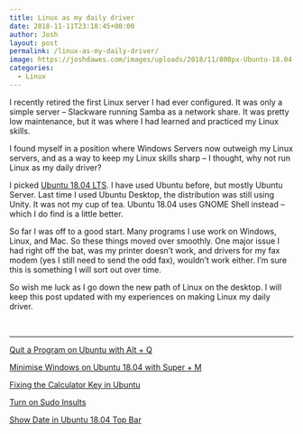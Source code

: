 ```yaml
---
title: Linux as my daily driver
date: 2018-11-11T23:18:45+00:00
author: Josh
layout: post
permalink: /linux-as-my-daily-driver/
image: https://joshdawes.com/images/uploads/2018/11/800px-Ubuntu-18.04-Desktop.png
categories:
  - Linux
---
```

I recently retired the first Linux server I had ever configured. It was only a simple server &#8211; Slackware running Samba as a network share. It was pretty low maintenance, but it was where I had learned and practiced my Linux skills.

I found myself in a position where Windows Servers now outweigh my Linux servers, and as a way to keep my Linux skills sharp &#8211; I thought, why not run Linux as my daily driver?

I picked <a href="http://releases.ubuntu.com/18.04/" target="_blank" rel="noopener">Ubuntu 18.04 LTS</a>. I have used Ubuntu before, but mostly Ubuntu Server. Last time I used Ubuntu Desktop, the distribution was still using Unity. It was not my cup of tea. Ubuntu 18.04 uses GNOME Shell instead &#8211; which I do find is a little better.

So far I was off to a good start. Many programs I use work on Windows, Linux, and Mac. So these things moved over smoothly. One major issue I had right off the bat, was my printer doesn&#8217;t work, and drivers for my fax modem (yes I still need to send the odd fax), wouldn&#8217;t work either. I&#8217;m sure this is something I will sort out over time.

So wish me luck as I go down the new path of Linux on the desktop. I will keep this post updated with my experiences on making Linux my daily driver.

&nbsp;

* * *

<a href="https://joshdawes.com/quit-a-program-on-ubuntu-with-alt-q/" target="_blank" rel="noopener">Quit a Program on Ubuntu with Alt + Q</a>

[Minimise Windows on Ubuntu 18.04 with Super + M](https://joshdawes.com/minimise-windows-on-ubuntu-18-04-with-super-m/)

[Fixing the Calculator Key in Ubuntu](https://joshdawes.com/fixing-the-calculator-key-in-ubuntu-18-04/)

[Turn on Sudo Insults](https://joshdawes.com/turn-on-sudo-insults/)

[Show Date in Ubuntu 18.04 Top Bar](https://joshdawes.com/show-date-in-ubuntu-18-04-top-bar/)
